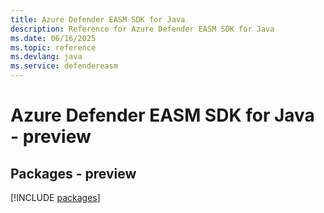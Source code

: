 ```yaml
---
title: Azure Defender EASM SDK for Java
description: Reference for Azure Defender EASM SDK for Java
ms.date: 06/16/2025
ms.topic: reference
ms.devlang: java
ms.service: defendereasm
---
```

# Azure Defender EASM SDK for Java - preview
## Packages - preview
[!INCLUDE [packages](defender-easm-index.md)]